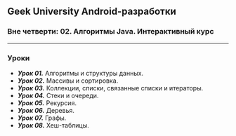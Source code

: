 ## Geek University Android-разработки
### Вне четверти: 02. Алгоритмы Java. Интерактивный курс

---

### Уроки
- ***Урок 01.*** Алгоритмы и структуры данных. 
- ***Урок 02.*** Массивы и сортировка. 
- ***Урок 03.*** Коллекции, списки, связанные списки и итераторы.
- ***Урок 04.*** Стеки и очереди. 
- ***Урок 05.*** Рекурсия. 
- ***Урок 06.*** Деревья. 
- ***Урок 07.*** Графы. 
- ***Урок 08.*** Хеш-таблицы. 
